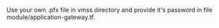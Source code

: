 Use your own .pfx file in vmss directory and provide it's password in file module/application-gateway.tf.
